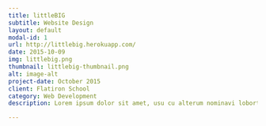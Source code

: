 ```yaml
---
title: littleBIG
subtitle: Website Design
layout: default
modal-id: 1
url: http://littlebig.herokuapp.com/
date: 2015-10-09
img: littlebig.png
thumbnail: littlebig-thumbnail.png
alt: image-alt
project-date: October 2015
client: Flatiron School
category: Web Development
description: Lorem ipsum dolor sit amet, usu cu alterum nominavi lobortis. At duo novum diceret. Tantas apeirian vix et, usu sanctus postulant inciderint ut, populo diceret necessitatibus in vim. Cu eum dicam feugiat noluisse.

---
```

